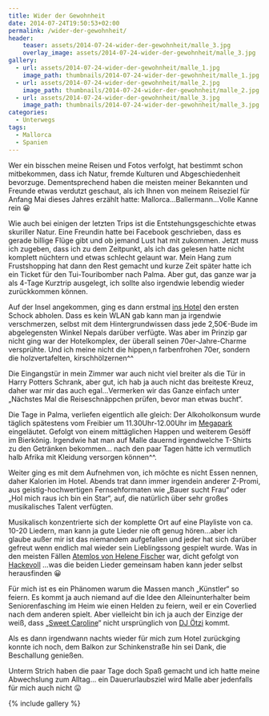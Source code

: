 ```yaml
---
title: Wider der Gewohnheit
date: 2014-07-24T19:50:53+02:00
permalink: /wider-der-gewohnheit/
header:
    teaser: assets/2014-07-24-wider-der-gewohnheit/malle_3.jpg
    overlay_image: assets/2014-07-24-wider-der-gewohnheit/malle_3.jpg
gallery:
  - url: assets/2014-07-24-wider-der-gewohnheit/malle_1.jpg
    image_path: thumbnails/2014-07-24-wider-der-gewohnheit/malle_1.jpg
  - url: assets/2014-07-24-wider-der-gewohnheit/malle_2.jpg
    image_path: thumbnails/2014-07-24-wider-der-gewohnheit/malle_2.jpg
  - url: assets/2014-07-24-wider-der-gewohnheit/malle_3.jpg
    image_path: thumbnails/2014-07-24-wider-der-gewohnheit/malle_3.jpg
categories:
  - Unterwegs
tags:
  - Mallorca
  - Spanien
---
```

Wer ein bisschen meine Reisen und Fotos verfolgt, hat bestimmt schon mitbekommen, dass ich Natur, fremde Kulturen und Abgeschiedenheit bevorzuge. 
Dementsprechend haben die meisten meiner Bekannten und Freunde etwas verdutzt geschaut, als ich Ihnen von meinem Reiseziel 
für Anfang Mai dieses Jahres erzählt hatte: Mallorca…Ballermann…Volle Kanne rein 😀

Wie auch bei einigen der letzten Trips ist die Entstehungsgeschichte etwas skuriller Natur. Eine Freundin hatte bei Facebook geschrieben, 
dass es gerade billige Flüge gibt und ob jemand Lust hat mit zukommen. 
Jetzt muss ich zugeben, dass ich zu dem Zeitpunkt, als ich das gelesen hatte nicht komplett nüchtern und etwas schlecht gelaunt war. 
Mein Hang zum Frustshopping hat dann den Rest gemacht und kurze Zeit später hatte ich ein Ticket für den Tui-Touribomber nach Palma. 
Aber gut, das ganze war ja als 4-Tage Kurztrip ausgelegt, ich sollte also irgendwie lebendig wieder zurückkommen können.

Auf der Insel angekommen, ging es dann erstmal [ins Hotel](http://www.holidaycheck.de/hotel-Reiseinformationen_Hotel+Honderos-hid_12886.html) den 
ersten Schock abholen. Dass es kein WLAN gab kann man ja irgendwie verschmerzen, 
selbst mit dem Hintergrundwissen dass jede 2,50€-Bude im abgelegensten Winkel Nepals darüber verfügte. 
Was aber im Prinzip gar nicht ging war der Hotelkomplex, der überall seinen 70er-Jahre-Charme versprühte. 
Und ich meine nicht die hippen,n farbenfrohen 70er, sondern die holzvertafelten, kirschhölzernen^^ 

Die Eingangstür in mein Zimmer war auch nicht viel breiter als die Tür in Harry Potters Schrank, aber gut, 
ich hab ja auch nicht das breiteste Kreuz, daher war mir das auch egal…Vermerken wir das Ganze einfach unter 
„Nächstes Mal die Reiseschnäppchen prüfen, bevor man etwas bucht“.

Die Tage in Palma, verliefen eigentlich alle gleich: Der Alkoholkonsum wurde täglich spätestens vom Freibier um 11.30Uhr-12.00Uhr 
im [Megapark](http://www.megapark.tv) eingeläutet. Gefolgt von einem mittäglichen Happen und weiterem Gesöff im Bierkönig. 
Irgendwie hat man auf Malle dauernd irgendwelche T-Shirts zu den Getränken bekommen…
nach den paar Tagen hätte ich vermutlich halb Afrika mit Kleidung versorgen können^^.

Weiter ging es mit dem Aufnehmen von, ich möchte es nicht Essen nennen, daher Kalorien im Hotel. 
Abends trat dann immer irgendein anderer Z-Promi, aus geistig-hochwertigen Fernsehformaten wie „Bauer sucht Frau“ 
oder „Hol mich raus ich bin ein Star“, auf, die natürlich über sehr großes musikalisches Talent verfügten.

Musikalisch konzentrierte sich der komplette Ort auf eine Playliste von ca. 10-20 Liedern, 
man kann ja gute Lieder nie oft genug hören…aber ich glaube außer mir ist das niemandem aufgefallen und jeder hat sich 
darüber gefreut wenn endlich mal wieder sein Lieblingssong gespielt wurde. 
Was in den meisten Fällen [Atemlos von Helene Fischer](https://www.youtube.com/watch?v=7ZkejDqTuSM) war, 
dicht gefolgt von [Hackevoll](https://www.youtube.com/watch?v=WW8cqbNAuEk) &#8230;was die beiden Lieder gemeinsam haben kann jeder selbst herausfinden 😀

Für mich ist es ein Phänomen warum die Massen manch „Künstler“ so feiern. 
Es kommt ja auch niemand auf die Idee den Alleinunterhalter beim Seniorenfasching im Heim wie einen Helden zu feiern, 
weil er ein Coverlied nach dem anderen spielt. Aber vielleicht bin ich ja auch der Einzige der weiß, 
dass „[Sweet Caroline](https://www.youtube.com/watch?v=NsLyI1_R01M)“ nicht ursprünglich von [DJ Ötzi](https://www.youtube.com/watch?v=RacmAUst7g0) kommt.

Als es dann irgendwann nachts wieder für mich zum Hotel zurückging konnte ich noch, dem Balkon zur Schinkenstraße hin sei Dank, die Beschallung genießen.

Unterm Strich haben die paar Tage doch Spaß gemacht und ich hatte meine Abwechslung zum Alltag…
ein Dauerurlaubsziel wird Malle aber jedenfalls für mich auch nicht 😛

{% include gallery %}